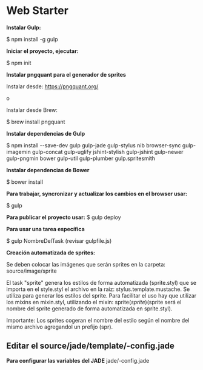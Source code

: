 # Web Starter #

**Instalar Gulp:**

$ npm install -g gulp

**Iniciar el proyecto, ejecutar:**

$ npm init

**Instalar pngquant para el generador de sprites**

Instalar desde:
https://pngquant.org/

o 

Instalar desde Brew:

$ brew install pngquant

**Instalar dependencias de Gulp**

$ npm install --save-dev gulp gulp-jade gulp-stylus nib browser-sync gulp-imagemin gulp-concat gulp-uglify jshint-stylish gulp-jshint gulp-newer gulp-pngmin bower gulp-util gulp-plumber gulp.spritesmith

**Instalar dependencias de Bower**

$ bower install

**Para trabajar, syncronizar y actualizar los cambios en el browser usar:**

$ gulp

**Para publicar el proyecto usar:**
$ gulp deploy

**Para usar una tarea específica**

$ gulp NombreDelTask (revisar gulpfile.js)

**Creación automatizada de sprites:**

Se deben colocar las imágenes que serán sprites en la carpeta:
source/image/sprite

El task "sprite" genera los estilos de forma automatizada (sprite.styl) que se importa en el style.styl
el archivo en la raiz: stylus.template.mustache.
Se utiliza para generar los estilos del sprite.
Para facilitar el uso hay que utilizar los mixins en mixin.styl, utilizando el mixin: sprite($sprite) ($sprite será el nombre del sprite generado de forma automatizada en sprite.styl).

Importante: Los sprites cogeran el nombre del estilo según el nombre del mismo archivo agregandol un prefijo (spr).


## Editar el source/jade/template/-config.jade ##
**Para configurar las variables del JADE**
jade/-config.jade